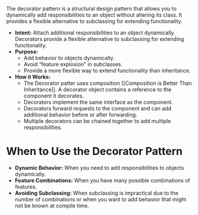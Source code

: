The decorator pattern is a structural design pattern that allows you to dynamically add responsibilities to an object without altering its class. It provides a flexible alternative to subclassing for extending functionality.

+ **Intent:** Attach additional responsibilities to an object dynamically. Decorators provide a flexible alternative to subclassing for extending functionality.
+ **Purpose:**
	+ Add behavior to objects dynamically.
	+ Avoid “feature explosion" in subclasses.
	+ Provide a more flexible way to extend functionality than inheritance.
+ **How it Works:**
	+ The Decorator patter uses composition [[Composition is Better Than Inheritance]]. A decorator object contains a reference to the component it decorates.
	+ Decorators implement the same interface as the component.
	+ Decorators forward requests to the component and can add additional behavior before or after forwarding.
	+ Multiple decorators can be chained together to add multiple responsibilities.

# When to Use the Decorator Pattern

+ **Dynamic Behavior:** When you need to add responsibilities to objects dynamically.
+ **Feature Combinations:** When you have many possible combinations of features.
+ **Avoiding Subclassing:** When subclassing is impractical due to the number of combinations or when you want to add behavior that might not be known at compile time.